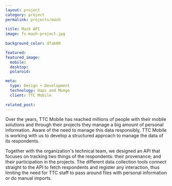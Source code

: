 ```yaml
---
layout: project
category: project
permalink: projects/mash
  
title: Mash API
image: fs-mash-project.jpg
  
background_color: dfab00

featured:
featured_image: 
  mobile: 
  desktop:
  polaroid:

meta: 
  type: Design + Development
  technology: Hapi and Mongo
  client: TTC Mobile
  
related_post:
---
```

Over the years, TTC Mobile has reached millions of people with their mobile solutions and through their projects they manage a big amount of personal information. Aware of the need to manage this data responsibly, TTC Mobile is working with us to develop a structured approach to manage the data of its respondents.

Together with the organization's technical team, we designed an API that focuses on tracking two things of the respondents: their provenance; and their participation in the projects. The different data collection tools connect straight to the API to fetch respondents and register any interaction, thus limiting the need for TTC staff to pass around files with personal information or do manual imports.